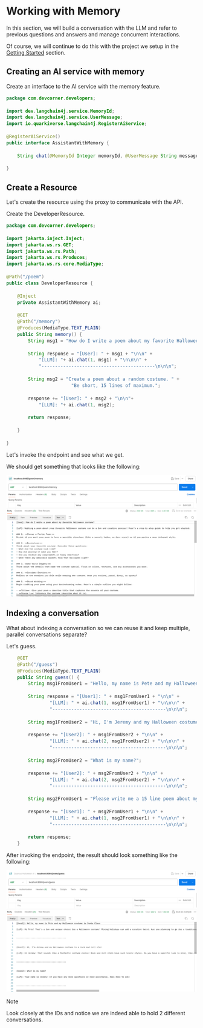 # Working with Memory

In this section, we will build a conversation with the LLM and refer to previous questions and answers and
manage concurrent interactions.

Of course, we will continue to do this with the project we setup in the [Getting Started](01-getting-started.md) section.

## Creating an AI service with memory

Create an interface to the AI service with the memory feature.

````Java
package com.devcorner.developers;

import dev.langchain4j.service.MemoryId;
import dev.langchain4j.service.UserMessage;
import io.quarkiverse.langchain4j.RegisterAiService;

@RegisterAiService()
public interface AssistantWithMemory {

    String chat(@MemoryId Integer memoryId, @UserMessage String message);

}
````

## Create a Resource

Let's create the resource using the proxy to communicate with the API.

Create the DeveloperResource.

````Java
package com.devcorner.developers;

import jakarta.inject.Inject;
import jakarta.ws.rs.GET;
import jakarta.ws.rs.Path;
import jakarta.ws.rs.Produces;
import jakarta.ws.rs.core.MediaType;

@Path("/poem")
public class DeveloperResource {

    @Inject
    private AssistantWithMemory ai;

    @GET
    @Path("/memory")
    @Produces(MediaType.TEXT_PLAIN)
    public String memory() {
        String msg1 = "How do I write a poem about my favorite Halloween costume?";

        String response = "[User]: " + msg1 + "\n\n" +
            "[LLM]: "+ ai.chat(1, msg1) + "\n\n\n" +
            "------------------------------------------\n\n\n";

        String msg2 = "Create a poem about a random costume. " +
                        "Be short, 15 lines of maximum.";

        response += "[User]: " + msg2 + "\n\n"+
            "[LLM]: "+ ai.chat(1, msg2);

        return response;

    }

}
````

Let's invoke the endpoint and see what we get.

We should get something that looks like the following:

![04-halloween-poem](../images/04-halloween-poem.png)

## Indexing a conversation

What about indexing a conversation so we can reuse it and keep multiple, parallel conversations separate?

Let's guess.

````Java
    @GET
    @Path("/guess")
    @Produces(MediaType.TEXT_PLAIN)
    public String guess() {
        String msg1FromUser1 = "Hello, my name is Pete and my Halloween costume is Santa Claus";

        String response = "[User1]: " + msg1FromUser1 + "\n\n" +
                "[LLM]: " + ai.chat(1, msg1FromUser1) + "\n\n\n" +
                "------------------------------------------\n\n\n";

        String msg1FromUser2 = "Hi, I'm Jeremy and my Halloween costume is a rock and roll star";

        response += "[User2]: " + msg1FromUser2 + "\n\n" +
                "[LLM]: " + ai.chat(2, msg1FromUser2) + "\n\n\n" +
                "------------------------------------------\n\n\n";

        String msg2FromUser2 = "What is my name?";

        response += "[User2]: " + msg2FromUser2 + "\n\n" +
                "[LLM]: " + ai.chat(2, msg2FromUser2) + "\n\n\n" +
                "------------------------------------------\n\n\n";

        String msg2FromUser1 = "Please write me a 15 line poem about my Halloween costume?";

        response += "[User1]: " + msg2FromUser1 + "\n\n" +
                "[LLM]: " + ai.chat(1, msg2FromUser1) + "\n\n\n" +
                "------------------------------------------\n\n\n";

        return response;
    }
````

After invoking the endpoint, the result should look something like the following:

![05-halloween-poem-guess](../images/05-halloween-poem-guess.png)

> [!NOTE]
> Look closely at the IDs and notice we are indeed able to hold 2 different conversations.

